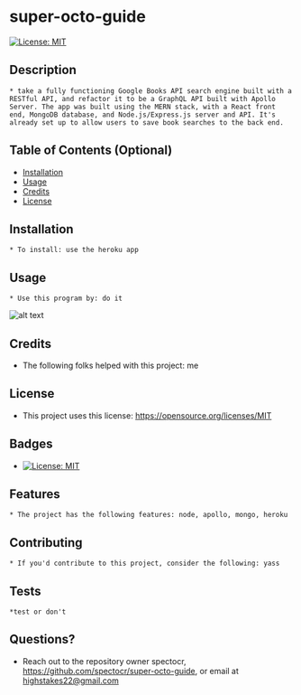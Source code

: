 
  # super-octo-guide
  [![License: MIT](https://img.shields.io/badge/License-MIT-yellow.svg)](https://opensource.org/licenses/MIT)

  ## Description 
    * take a fully functioning Google Books API search engine built with a RESTful API, and refactor it to be a GraphQL API built with Apollo Server. The app was built using the MERN stack, with a React front end, MongoDB database, and Node.js/Express.js server and API. It's already set up to allow users to save book searches to the back end.
  ## Table of Contents (Optional)
  
  * [Installation](#installation)
  * [Usage](#usage)
  * [Credits](#credits)
  * [License](#license)

  ## Installation
    * To install: use the heroku app
  
  ## Usage 
    * Use this program by: do it
  
  ![alt text](assets/images/ss.png)
  
  
  ## Credits
   * The following folks helped with this project: me
  
  ## License
   * This project uses this license: https://opensource.org/licenses/MIT
  
  ## Badges
  
  * [![License: MIT](https://img.shields.io/badge/License-MIT-yellow.svg)](https://opensource.org/licenses/MIT)
  
  ## Features
    * The project has the following features: node, apollo, mongo, heroku
  
  ## Contributing
    * If you'd contribute to this project, consider the following: yass 
  ## Tests
    *test or don't

  ## Questions?
  * Reach out to the repository owner spectocr, https://github.com/spectocr/super-octo-guide, or email at highstakes22@gmail.com

